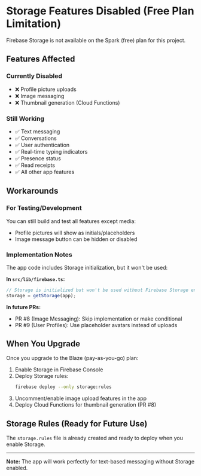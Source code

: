 # Storage Features Disabled (Free Plan Limitation)

Firebase Storage is not available on the Spark (free) plan for this project.

## Features Affected

### Currently Disabled

- ❌ Profile picture uploads
- ❌ Image messaging
- ❌ Thumbnail generation (Cloud Functions)

### Still Working

- ✅ Text messaging
- ✅ Conversations
- ✅ User authentication
- ✅ Real-time typing indicators
- ✅ Presence status
- ✅ Read receipts
- ✅ All other app features

## Workarounds

### For Testing/Development

You can still build and test all features except media:

- Profile pictures will show as initials/placeholders
- Image message button can be hidden or disabled

### Implementation Notes

The app code includes Storage initialization, but it won't be used:

**In `src/lib/firebase.ts`:**

```typescript
// Storage is initialized but won't be used without Firebase Storage enabled
storage = getStorage(app);
```

**In future PRs:**

- PR #8 (Image Messaging): Skip implementation or make conditional
- PR #9 (User Profiles): Use placeholder avatars instead of uploads

## When You Upgrade

Once you upgrade to the Blaze (pay-as-you-go) plan:

1. Enable Storage in Firebase Console
2. Deploy Storage rules:
   ```bash
   firebase deploy --only storage:rules
   ```
3. Uncomment/enable image upload features in the app
4. Deploy Cloud Functions for thumbnail generation (PR #8)

## Storage Rules (Ready for Future Use)

The `storage.rules` file is already created and ready to deploy when you enable Storage.

---

**Note:** The app will work perfectly for text-based messaging without Storage enabled.




